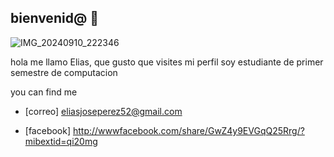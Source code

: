 ## bienvenid@ 👋
![IMG_20240910_222346](https://github.com/user-attachments/assets/5d8dcbd5-8a12-4235-86a6-c7d2c7c4e483)


hola me llamo Elias, que gusto que visites mi perfil soy estudiante de primer semestre de computacion


you can find me


- [correo] eliasjoseperez52@gmail.com


- [facebook] http://wwwfacebook.com/share/GwZ4y9EVGqQ25Rrg/?mibextid=qi20mg


<!--
**Eliasjose564/Eliasjose564** is a ✨ _special_ ✨ repository because its `README.md` (this file) appears on your GitHub profile.

Here are some ideas to get you started:

- 🔭 I’m currently working on ...
- 🌱 I’m currently learning ...
- 👯 I’m looking to collaborate on ...
- 🤔 I’m looking for help with ...
- 💬 Ask me about ...
- 📫 How to reach me: ...
- 😄 Pronouns: ...
- ⚡ Fun fact: ...
-->
